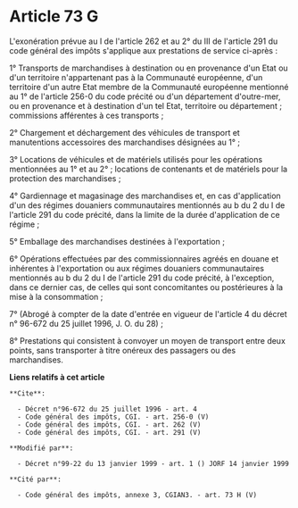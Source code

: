 # Article 73 G

L'exonération prévue au I de l'article 262 et au 2° du III de l'article 291 du code général des impôts s'applique aux
prestations de service ci-après : 

1° Transports de marchandises à destination ou en provenance d'un Etat ou d'un territoire n'appartenant pas à la Communauté
européenne, d'un territoire d'un autre Etat membre de la Communauté européenne mentionné au 1° de l'article 256-0 du code
précité ou d'un département d'outre-mer, ou en provenance et à destination d'un tel Etat, territoire ou département ;
commissions afférentes à ces transports ; 

2° Chargement et déchargement des véhicules de transport et manutentions accessoires des marchandises désignées au 1° ; 

3° Locations de véhicules et de matériels utilisés pour les opérations mentionnées au 1° et au 2° ; locations de contenants
et de matériels pour la protection des marchandises ; 

4° Gardiennage et magasinage des marchandises et, en cas d'application d'un des régimes douaniers communautaires mentionnés
au b du 2 du I de l'article 291 du code précité, dans la limite de la durée d'application de ce régime ; 

5° Emballage des marchandises destinées à l'exportation ; 

6° Opérations effectuées par des commissionnaires agréés en douane et inhérentes à l'exportation ou aux régimes douaniers
communautaires mentionnés au b du 2 du I de l'article 291 du code précité, à l'exception, dans ce dernier cas, de celles qui
sont concomitantes ou postérieures à la mise à la consommation ; 

7° (Abrogé à compter de la date d'entrée en vigueur de l'article 4 du décret n° 96-672 du 25 juillet 1996, J. O. du 28) ; 

8° Prestations qui consistent à convoyer un moyen de transport entre deux points, sans transporter à titre onéreux des
passagers ou des marchandises.

**Liens relatifs à cet article**

	**Cite**:

	  - Décret n°96-672 du 25 juillet 1996 - art. 4
	  - Code général des impôts, CGI. - art. 256-0 (V)
	  - Code général des impôts, CGI. - art. 262 (V)
	  - Code général des impôts, CGI. - art. 291 (V)

	**Modifié par**:

	  - Décret n°99-22 du 13 janvier 1999 - art. 1 () JORF 14 janvier 1999

	**Cité par**:

	  - Code général des impôts, annexe 3, CGIAN3. - art. 73 H (V)
